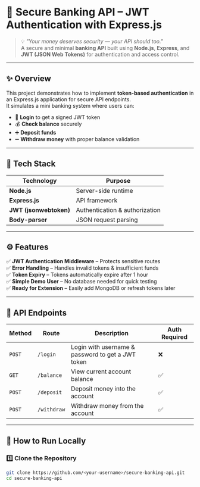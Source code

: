 # 🏦 Secure Banking API – JWT Authentication with Express.js

> 💡 *"Your money deserves security — your API should too."*  
A secure and minimal **banking API** built using **Node.js**, **Express**, and **JWT (JSON Web Tokens)** for authentication and access control.

---

## ✨ Overview

This project demonstrates how to implement **token-based authentication** in an Express.js application for secure API endpoints.  
It simulates a mini banking system where users can:

- 🔐 **Login** to get a signed JWT token  
- 💰 **Check balance** securely  
- ➕ **Deposit funds**  
- ➖ **Withdraw money** with proper balance validation  

---

## 🧠 Tech Stack

| Technology | Purpose |
|-------------|----------|
| **Node.js** | Server-side runtime |
| **Express.js** | API framework |
| **JWT (jsonwebtoken)** | Authentication & authorization |
| **Body-parser** | JSON request parsing |

---

## ⚙️ Features

✅ **JWT Authentication Middleware** – Protects sensitive routes  
✅ **Error Handling** – Handles invalid tokens & insufficient funds  
✅ **Token Expiry** – Tokens automatically expire after 1 hour  
✅ **Simple Demo User** – No database needed for quick testing  
✅ **Ready for Extension** – Easily add MongoDB or refresh tokens later  

---

## 🧩 API Endpoints

| Method | Route | Description | Auth Required |
|--------|--------|--------------|----------------|
| `POST` | `/login` | Login with username & password to get a JWT token | ❌ |
| `GET` | `/balance` | View current account balance | ✅ |
| `POST` | `/deposit` | Deposit money into the account | ✅ |
| `POST` | `/withdraw` | Withdraw money from the account | ✅ |

---

## 🚀 How to Run Locally

### 1️⃣ Clone the Repository
```bash
git clone https://github.com/<your-username>/secure-banking-api.git
cd secure-banking-api
